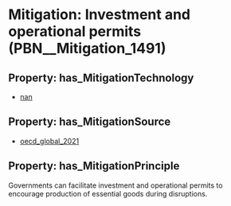 # Mitigation: __Investment and operational permits__ (PBN__Mitigation_1491)

## Property: has_MitigationTechnology

* [nan](../Technology/PBN__Technology_22)

## Property: has_MitigationSource

* [oecd_global_2021](../Article/PBN__Article_60)

## Property: has_MitigationPrinciple

Governments can facilitate investment and operational permits to encourage production of essential goods during disruptions.

